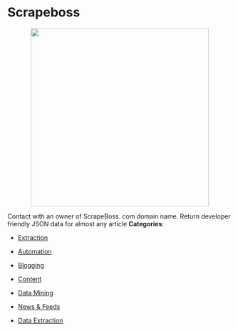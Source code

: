 # Scrapeboss

<p align="center">
    <img width="400" src="https://raw.githubusercontent.com/awesome-apis/awesome-apis/apis/scrapeboss/logo_256x256.png" />
</p>


Contact with an owner of ScrapeBoss. com domain name. Return developer friendly JSON data for almost any article
**Categories**:

- [Extraction](https://github/awesome-apis/awesome-apis#extraction)

- [Automation](https://github/awesome-apis/awesome-apis#automation)

- [Blogging](https://github/awesome-apis/awesome-apis#blogging)

- [Content](https://github/awesome-apis/awesome-apis#content)

- [Data Mining](https://github/awesome-apis/awesome-apis#data-mining)

- [News & Feeds](https://github/awesome-apis/awesome-apis#news-and-feeds)

- [Data Extraction](https://github/awesome-apis/awesome-apis#data-extraction)




